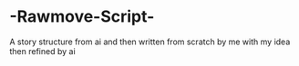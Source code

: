 # -Rawmove-Script-
A story structure from ai and then written from scratch by me with my idea then refined by ai

